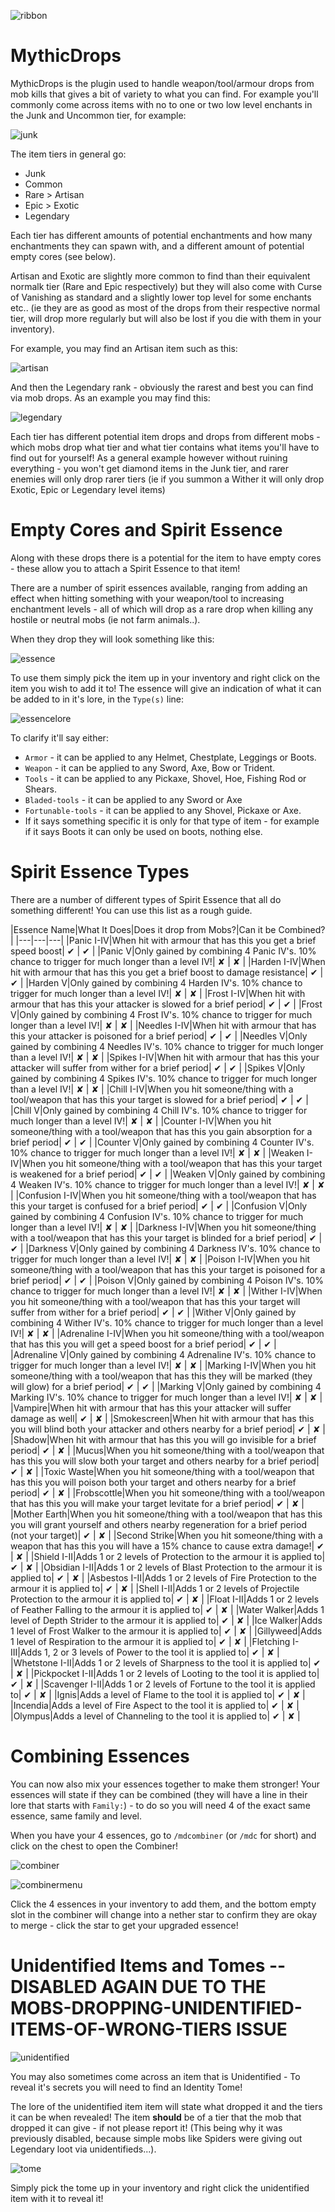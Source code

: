 ![ribbon](images/L-ribbon.png) 

# MythicDrops

MythicDrops is the plugin used to handle weapon/tool/armour drops from mob kills that gives a bit of variety to what you can find. For example you'll commonly come across items with no to one or two low level enchants in the Junk and Uncommon tier, for example:

![junk](images/junk.png)

The item tiers in general go:
- Junk
- Common
- Rare > Artisan
- Epic > Exotic
- Legendary

Each tier has different amounts of potential enchantments and how many enchantments they can spawn with, and a different amount of potential empty cores (see below).

Artisan and Exotic are slightly more common to find than their equivalent normalk tier (Rare and Epic respectively) but they will also come with Curse of Vanishing as standard and a slightly lower top level for some enchants etc.. (ie they are as good as most of the drops from their respective normal tier, will drop more regularly but will also be lost if you die with them in your inventory).

For example, you may find an Artisan item such as this:

![artisan](images/artisan.png)

And then the Legendary rank - obviously the rarest and best you can find via mob drops. As an example you may find this:

![legendary](images/legendary.png)


Each tier has different potential item drops and drops from different mobs - which mobs drop what tier and what tier contains what items you'll have to find out for yourself! As a general example however without ruining everything - you won't get diamond items in the Junk tier, and rarer enemies will only drop rarer tiers (ie if you summon a Wither it will only drop Exotic, Epic or Legendary level items)


# Empty Cores and Spirit Essence

Along with these drops there is a potential for the item to have empty cores - these allow you to attach a Spirit Essence to that item!

There are a number of spirit essences available, ranging from adding an effect when hitting something with your weapon/tool to increasing enchantment levels - all of which will drop as a rare drop when killing any hostile or neutral mobs (ie not farm animals..).

When they drop they will look something like this:

![essence](images/essence.png)

To use them simply pick the item up in your inventory and right click on the item you wish to add it to! The essence will give an indication of what it can be added to in it's lore, in the `Type(s)` line:

![essencelore](images/essencelore.png)

To clarify it'll say either:
- `Armor` - it can be applied to any Helmet, Chestplate, Leggings or Boots.
- `Weapon` - it can be applied to any Sword, Axe, Bow or Trident.
- `Tools` - it can be applied to any Pickaxe, Shovel, Hoe, Fishing Rod or Shears.
- `Bladed-tools` - it can be applied to any Sword or Axe
- `Fortunable-tools` - it can be applied to any Shovel, Pickaxe or Axe.
- If it says something specific it is only for that type of item - for example if it says Boots it can only be used on boots, nothing else.


# Spirit Essence Types

There are a number of different types of Spirit Essence that all do something different! You can use this list as a rough guide.

|Essence Name|What It Does|Does it drop from Mobs?|Can it be Combined?|
|---|---|---|
|Panic I-IV|When hit with armour that has this you get a brief speed boost| ✔ | ✔ |
|Panic V|Only gained by combining 4 Panic IV's. 10% chance to trigger for much longer than a level IV!| ✘ | ✘ |
|Harden I-IV|When hit with armour that has this you get a brief boost to damage resistance| ✔ | ✔ |
|Harden V|Only gained by combining 4 Harden IV's. 10% chance to trigger for much longer than a level IV!| ✘ | ✘ |
|Frost I-IV|When hit with armour that has this your attacker is slowed for a brief period| ✔ | ✔ |
|Frost V|Only gained by combining 4 Frost IV's. 10% chance to trigger for much longer than a level IV!| ✘ | ✘ |
|Needles I-IV|When hit with armour that has this your attacker is poisoned for a brief period| ✔ | ✔ |
|Needles V|Only gained by combining 4 Needles IV's. 10% chance to trigger for much longer than a level IV!| ✘ | ✘ |
|Spikes I-IV|When hit with armour that has this your attacker will suffer from wither for a brief period| ✔ | ✔ |
|Spikes V|Only gained by combining 4 Spikes IV's. 10% chance to trigger for much longer than a level IV!| ✘ | ✘ |
|Chill I-IV|When you hit someone/thing with a tool/weapon that has this your target is slowed for a brief period| ✔ | ✔ |
|Chill V|Only gained by combining 4 Chill IV's. 10% chance to trigger for much longer than a level IV!| ✘ | ✘ |
|Counter I-IV|When you hit someone/thing with a tool/weapon that has this you gain absorption for a brief period| ✔ | ✔ |
|Counter V|Only gained by combining 4 Counter IV's. 10% chance to trigger for much longer than a level IV!| ✘ | ✘ |
|Weaken I-IV|When you hit someone/thing with a tool/weapon that has this your target is weakened for a brief period| ✔ | ✔ |
|Weaken V|Only gained by combining 4 Weaken IV's. 10% chance to trigger for much longer than a level IV!| ✘ | ✘ |
|Confusion I-IV|When you hit someone/thing with a tool/weapon that has this your target is confused for a brief period| ✔ | ✔ |
|Confusion V|Only gained by combining 4 Confusion IV's. 10% chance to trigger for much longer than a level IV!| ✘ | ✘ |
|Darkness I-IV|When you hit someone/thing with a tool/weapon that has this your target is blinded for a brief period| ✔ | ✔ |
|Darkness V|Only gained by combining 4 Darkness IV's. 10% chance to trigger for much longer than a level IV!| ✘ | ✘ |
|Poison I-IV|When you hit someone/thing with a tool/weapon that has this your target is poisoned for a brief period| ✔ | ✔ |
|Poison V|Only gained by combining 4 Poison IV's. 10% chance to trigger for much longer than a level IV!| ✘ | ✘ |
|Wither I-IV|When you hit someone/thing with a tool/weapon that has this your target will suffer from wither for a brief period| ✔ | ✔ |
|Wither V|Only gained by combining 4 Wither IV's. 10% chance to trigger for much longer than a level IV!| ✘ | ✘ |
|Adrenaline I-IV|When you hit someone/thing with a tool/weapon that has this you will get a speed boost for a brief period| ✔ | ✔ |
|Adrenaline V|Only gained by combining 4 Adrenaline IV's. 10% chance to trigger for much longer than a level IV!| ✘ | ✘ |
|Marking I-IV|When you hit someone/thing with a tool/weapon that has this they will be marked (they will glow) for a brief period| ✔ | ✔ |
|Marking V|Only gained by combining 4 Marking IV's. 10% chance to trigger for much longer than a level IV!| ✘ | ✘ |
|Vampire|When hit with armour that has this your attacker will suffer damage as well| ✔ | ✘ |
|Smokescreen|When hit with armour that has this you will blind both your attacker and others nearby for a brief period| ✔ | ✘ |
|Shadow|When hit with armour that has this you will go invisible for a brief period| ✔ | ✘ |
|Mucus|When you hit someone/thing with a tool/weapon that has this you will slow both your target and others nearby for a brief period| ✔ | ✘ |
|Toxic Waste|When you hit someone/thing with a tool/weapon that has this you will poison both your target and others nearby for a brief period| ✔ | ✘ |
|Frobscottle|When you hit someone/thing with a tool/weapon that has this you will make your target levitate for a brief period| ✔ | ✘ |
|Mother Earth|When you hit someone/thing with a tool/weapon that has this you will grant yourself and others nearby regeneration for a brief period (not your target)| ✔ | ✘ |
|Second Strike|When you hit someone/thing with a weapon that has this you will have a 15% chance to cause extra damage!| ✔ | ✘ |
|Shield I-II|Adds 1 or 2 levels of Protection to the armour it is applied to| ✔ | ✘ |
|Obsidian I-II|Adds 1 or 2 levels of Blast Protection to the armour it is applied to| ✔ | ✘ |
|Asbestos I-II|Adds 1 or 2 levels of Fire Protection to the armour it is applied to| ✔ | ✘ |
|Shell I-II|Adds 1 or 2 levels of Projectile Protection to the armour it is applied to| ✔ | ✘ |
|Float I-II|Adds 1 or 2 levels of Feather Falling to the armour it is applied to| ✔ | ✘ |
|Water Walker|Adds 1 level of Depth Strider to the armour it is applied to| ✔ | ✘ |
|Ice Walker|Adds 1 level of Frost Walker to the armour it is applied to| ✔ | ✘ |
|Gillyweed|Adds 1 level of Respiration to the armour it is applied to| ✔ | ✘ |
|Fletching I-III|Adds 1, 2 or 3 levels of Power to the tool it is applied to| ✔ | ✘ |
|Whetstone I-II|Adds 1 or 2 levels of Sharpness to the tool it is applied to| ✔ | ✘ |
|Pickpocket I-II|Adds 1 or 2 levels of Looting to the tool it is applied to| ✔ | ✘ |
|Scavenger I-II|Adds 1 or 2 levels of Fortune to the tool it is applied to| ✔ | ✘ |
|Ignis|Adds a level of Flame to the tool it is applied to| ✔ | ✘ |
|Incendia|Adds a level of Fire Aspect to the tool it is applied to| ✔ | ✘ |
|Olympus|Adds a level of Channeling to the tool it is applied to| ✔ | ✘ |



# Combining Essences

You can now also mix your essences together to make them stronger! Your essences will state if they can be combined (they will have a line in their lore that starts with `Family:`) - to do so you will need 4 of the exact same essence, same family and level. 

When you have your 4 essences, go to `/mdcombiner` (or `/mdc` for short) and click on the chest to open the Combiner!

![combiner](images/combiner.png)

![combinermenu](images/combinermenu.png)

Click the 4 essences in your inventory to add them, and the bottom empty slot in the combiner will change into a nether star to confirm they are okay to merge - click the star to get your upgraded essence!



# Unidentified Items and Tomes -- **DISABLED AGAIN DUE TO THE MOBS-DROPPING-UNIDENTIFIED-ITEMS-OF-WRONG-TIERS ISSUE**

![unidentified](images/unidentified.png)

You may also sometimes come across an item that is Unidentified - To reveal it's secrets you will need to find an Identity Tome! 

The lore of the unidentified item item will state what dropped it and the tiers it can be when revealed! The item **should** be of a tier that the mob that dropped it can give - if not please report it! (This being why it was previously disabled, because simple mobs like Spiders were giving out Legendary loot via unidentifieds...).

![tome](images/tome.png)

Simply pick the tome up in your inventory and right click the unidentified item with it to reveal it! 
